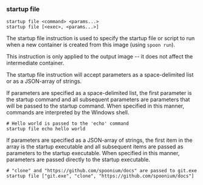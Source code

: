 ### startup file

```
startup file <command> <params...>
startup file [<exec>, <params...>]
```

The startup file instruction is used to specify the startup file or script to run when a new container is created from this image (using `spoon run`). 

This instruction is only applied to the output image -- it does not affect the intermediate container. 

The startup file instruction will accept parameters as a space-delimited list or as a JSON-array of strings. 

If parameters are specified as a space-delimited list, the first parameter is the startup command and all subsequent parameters are parameters that will be passed to the startup command. When specified in this manner, commands are interpreted by the Windows shell. 

```
# Hello world is passed to the 'echo' command
startup file echo hello world
```

If parameters are specified as a JSON-array of strings, the first item in the array is the startup executable and all subsequent items are passed as parameters to the startup executable.  When specified in this manner, parameters are passed directly to the startup executable. 

```
# "clone" and "https://github.com/spoonium/docs" are passed to git.exe
startup file ["git.exe", "clone", "https://github.com/spoonium/docs"]
```